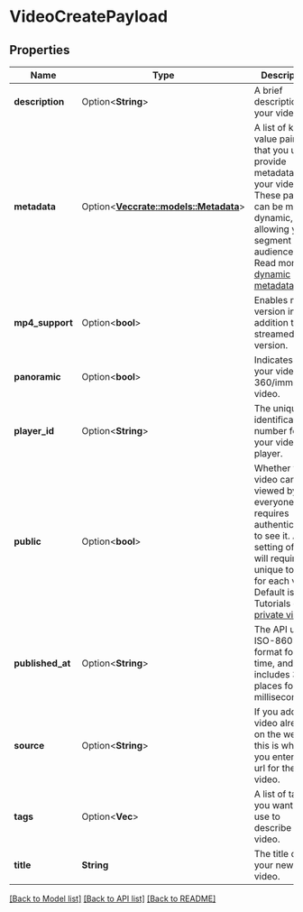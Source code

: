 # VideoCreatePayload

## Properties

Name | Type | Description | Notes
------------ | ------------- | ------------- | -------------
**description** | Option<**String**> | A brief description of your video. | [optional]
**metadata** | Option<[**Vec<crate::models::Metadata>**](metadata.md)> | A list of key value pairs that you use to provide metadata for your video. These pairs can be made dynamic, allowing you to segment your audience. Read more on [dynamic metadata](https://api.video/blog/endpoints/dynamic-metadata). | [optional]
**mp4_support** | Option<**bool**> | Enables mp4 version in addition to streamed version. | [optional][default to true]
**panoramic** | Option<**bool**> | Indicates if your video is a 360/immersive video. | [optional][default to false]
**player_id** | Option<**String**> | The unique identification number for your video player. | [optional]
**public** | Option<**bool**> | Whether your video can be viewed by everyone, or requires authentication to see it. A setting of false will require a unique token for each view. Default is true. Tutorials on [private videos](https://api.video/blog/endpoints/private-videos). | [optional][default to true]
**published_at** | Option<**String**> | The API uses ISO-8601 format for time, and includes 3 places for milliseconds. | [optional]
**source** | Option<**String**> | If you add a video already on the web, this is where you enter the url for the video. | [optional]
**tags** | Option<**Vec<String>**> | A list of tags you want to use to describe your video. | [optional]
**title** | **String** | The title of your new video. | 

[[Back to Model list]](../README.md#documentation-for-models) [[Back to API list]](../README.md#documentation-for-api-endpoints) [[Back to README]](../README.md)


